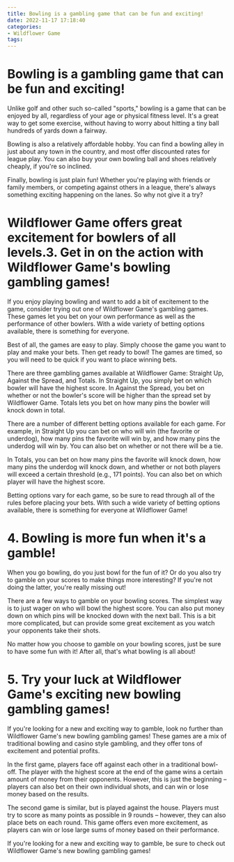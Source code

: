 ```yaml
---
title: Bowling is a gambling game that can be fun and exciting!
date: 2022-11-17 17:18:40
categories:
- Wildflower Game
tags:
---
```



#  Bowling is a gambling game that can be fun and exciting!

Unlike golf and other such so-called "sports," bowling is a game that can be enjoyed by all, regardless of your age or physical fitness level. It's a great way to get some exercise, without having to worry about hitting a tiny ball hundreds of yards down a fairway.

Bowling is also a relatively affordable hobby. You can find a bowling alley in just about any town in the country, and most offer discounted rates for league play. You can also buy your own bowling ball and shoes relatively cheaply, if you're so inclined.

Finally, bowling is just plain fun! Whether you're playing with friends or family members, or competing against others in a league, there's always something exciting happening on the lanes. So why not give it a try?

#  Wildflower Game offers great excitement for bowlers of all levels.3. Get in on the action with Wildflower Game's bowling gambling games!

If you enjoy playing bowling and want to add a bit of excitement to the game, consider trying out one of Wildflower Game's gambling games. These games let you bet on your own performance as well as the performance of other bowlers. With a wide variety of betting options available, there is something for everyone.

Best of all, the games are easy to play. Simply choose the game you want to play and make your bets. Then get ready to bowl! The games are timed, so you will need to be quick if you want to place winning bets.

There are three gambling games available at Wildflower Game: Straight Up, Against the Spread, and Totals. In Straight Up, you simply bet on which bowler will have the highest score. In Against the Spread, you bet on whether or not the bowler's score will be higher than the spread set by Wildflower Game. Totals lets you bet on how many pins the bowler will knock down in total.

There are a number of different betting options available for each game. For example, in Straight Up you can bet on who will win (the favorite or underdog), how many pins the favorite will win by, and how many pins the underdog will win by. You can also bet on whether or not there will be a tie.

In Totals, you can bet on how many pins the favorite will knock down, how many pins the underdog will knock down, and whether or not both players will exceed a certain threshold (e.g., 171 points). You can also bet on which player will have the highest score.

Betting options vary for each game, so be sure to read through all of the rules before placing your bets. With such a wide variety of betting options available, there is something for everyone at Wildflower Game!

# 4. Bowling is more fun when it's a gamble!

When you go bowling, do you just bowl for the fun of it? Or do you also try to gamble on your scores to make things more interesting? If you're not doing the latter, you're really missing out!

There are a few ways to gamble on your bowling scores. The simplest way is to just wager on who will bowl the highest score. You can also put money down on which pins will be knocked down with the next ball. This is a bit more complicated, but can provide some great excitement as you watch your opponents take their shots.

No matter how you choose to gamble on your bowling scores, just be sure to have some fun with it! After all, that's what bowling is all about!

# 5. Try your luck at Wildflower Game's exciting new bowling gambling games!

If you're looking for a new and exciting way to gamble, look no further than Wildflower Game's new bowling gambling games! These games are a mix of traditional bowling and casino style gambling, and they offer tons of excitement and potential profits.

In the first game, players face off against each other in a traditional bowl-off. The player with the highest score at the end of the game wins a certain amount of money from their opponents. However, this is just the beginning – players can also bet on their own individual shots, and can win or lose money based on the results.

The second game is similar, but is played against the house. Players must try to score as many points as possible in 9 rounds – however, they can also place bets on each round. This game offers even more excitement, as players can win or lose large sums of money based on their performance.

If you're looking for a new and exciting way to gamble, be sure to check out Wildflower Game's new bowling gambling games!